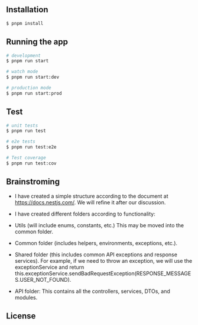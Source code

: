 ## Installation

```bash
$ pnpm install
```

## Running the app

```bash
# development
$ pnpm run start

# watch mode
$ pnpm run start:dev

# production mode
$ pnpm run start:prod
```

## Test

```bash
# unit tests
$ pnpm run test

# e2e tests
$ pnpm run test:e2e

# Test coverage
$ pnpm run test:cov
```

## Brainstroming

- I have created a simple structure according to the document at https://docs.nestjs.com/. We will refine it after our discussion.

- I have created different folders according to functionality:

- Utils (will include enums, constants, etc.) This may be moved into the common folder.

- Common folder (includes helpers, environments, exceptions, etc.).

- Shared folder (this includes common API exceptions and response services).
  For example, if we need to throw an exception, we will use the exceptionService and return
  this.exceptionService.sendBadRequestException(RESPONSE_MESSAGES.USER_NOT_FOUND).

- API folder: This contains all the controllers, services, DTOs, and modules.

## License

